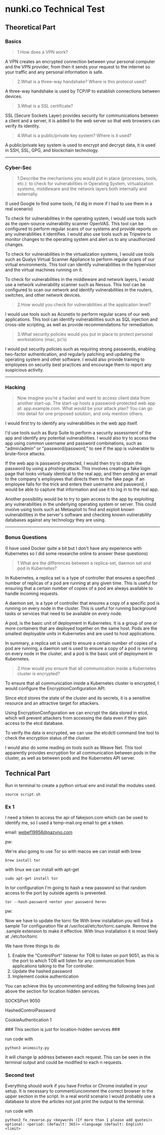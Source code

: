# nunki.co Technical Test

## Theoretical Part
### Basics

> 1.How does a VPN work?

A VPN creates an encrypted connection between your personal computer and the VPN provider, from then it sends your request to the internet so your traffic and any personal information is safe.

> 2.What is a three-way handshake? Where is this protocol used?

A three-way handshake is used by TCP/IP to establish connections between devices.

> 3.What is a SSL certificate?

SSL (Secure Sockets Layer) provides security for communications between a client and a server, it is added to the web server so that web browsers can verify its identity.

> 4.What is a public/private key system? Where is it used?

A public/private key system is used to encrypt and decrypt data, it is used in SSH, SSL, GPG, and blockchain technology.

---
### Cyber-Sec 

> 1.Describe the mechanisms you would put in place (processes, tools, etc.): to check for vulnerabilities in Operating System, virtualization systems, middleware and the network layers both internally and externally.

(I used Google to find some tools, I'd dig in more if I had to use them in a real scenario)

To check for vulnerabilities in the operating system, I would use tools such as the open-source vulnerability scanner OpenVAS. 
This tool can be configured to perform regular scans of our systems and provide reports on any vulnerabilities it identifies. I would also use tools such as Tripwire to monitor changes to the operating system and alert us to any unauthorized changes.

To check for vulnerabilities in the virtualization systems, I would use tools such as Qualys Virtual Scanner Appliance to perform regular scans of our virtual environments. This tool can identify vulnerabilities in the hypervisor and the virtual machines running on it.

To check for vulnerabilities in the middleware and network layers, I would use a network vulnerability scanner such as Nessus. This tool can be configured to scan our network and identify vulnerabilities in the routers, switches, and other network devices.

> 2.How would you check for vulnerabilities at the application level?

I would use tools such as Acunetix to perform regular scans of our web applications. This tool can identify vulnerabilities such as SQL injection and cross-site scripting, as well as provide recommendations for remediation.

> 3.What security policies would you put in place to protect personal workstations (mac, pc’s)

I would put security policies such as requiring strong passwords, enabling two-factor authentication, and regularly patching and updating the operating system and other software. I would also provide training to employees on security best practices and encourage them to report any suspicious activity.

---
### Hacking

> Now imagine you’re a hacker and want to access client data from another start-up. The start-up hosts a password-protected web app at: app.example.com.
What would be your attack plan? You can go into detail for one proposed solution, and only mention others.

I would first try to identify any vulnerabilities in the web app itself. 

I'd use tools such as Burp Suite to perform a security assessment of the app and identify any potential vulnerabilities. I would also try to access the app using common username and password combinations, such as "admin/admin" or "password/password," to see if the app is vulnerable to brute-force attacks.

If the web app is password-protected, I would then try to obtain the password by using a phishing attack. This involves creating a fake login page that looks virtualy identical to the real app, and then sending an email to the company's employees that directs them to the fake page. If an employee falls for the trick and enters their username and password, I would be able to capture that information and use it to log in to the real app.

Another possibility would be to try to gain access to the app by exploiting any vulnerabilities in the underlying operating system or server. This could involve using tools such as Metasploit to find and exploit known vulnerabilities in the server's software and checking known vulnerability databases against any technology they are using.

---
### Bonus Questions
(I have used Docker quite a bit but I don't have any experience with Kubernetes so I did some researche online to answer these questions)

> 1.What are the differences between a replica-set, daemon set and pod in Kubernetes?

In Kubernetes, a replica set is a type of controller that ensures a specified number of replicas of a pod are running at any given time. This is useful for ensuring that a certain number of copies of a pod are always available to handle incoming requests.

A daemon set, is a type of controller that ensures a copy of a specific pod is running on every node in the cluster. This is useful for running background tasks or services that need to be available on every node.

A pod, is the basic unit of deployment in Kubernetes. It is a group of one or more containers that are deployed together on the same host. Pods are the smallest deployable units in Kubernetes and are used to host applications.

In summary, a replica set is used to ensure a certain number of copies of a pod are running, a daemon set is used to ensure a copy of a pod is running on every node in the cluster, and a pod is the basic unit of deployment in Kubernetes.

> 2.How would you ensure that all communication inside a Kubernetes cluster is encrypted?

To ensure that all communication inside a Kubernetes cluster is encrypted, I would configure the EncryptionConfiguration API.

Since etcd stores the state of the cluster and its secrets, it is a sensitive resource and an attractive target for attackers.

Using EncryptionConfiguration we can encrypt the data stored in etcd, which will prevent attackers from accessing the data even if they gain access to the etcd database.

To verify the data is encrypted, we can use the etcdctl command line tool to check the encryption status of the cluster.

I would also do some reading on tools such as Weave Net. This tool apparently provides encryption for all communication between pods in the cluster, as well as between pods and the Kubernetes API server.


## Technical Part

Run in terminal to create a python virtual env and install the modules used.

```source script.sh```

### Ex 1

I need a token to access the api of fakejson.com which can be used to identify me, so I used a temp-mail.org email to get a token.

email: webef19956@nazyno.com

pw: <in env file>

We're also going to use Tor so with macos we can install with brew

```brew install tor```

with linux we can install with apt-get

```sudo apt-get install tor```

In tor configuration I'm going to hash a new password so that random access to the port by outside agents is prevented.

```tor --hash-password <enter your password here>```

pw: <in env file>

Now we have to update the torrc file 
With brew installation you will find a sample Tor configuration file at /usr/local/etc/tor/torrc.sample. Remove the .sample extension to make it effective.
With linux installation it is most likely at ./etc/tor/torrc

We have three things to do

1. Enable the “ControlPort” listener for TOR to listen on port 9051, as this is the port to which TOR will listen for any communication from applications talking to the Tor controller.
2. Update the hashed password
3. Implement cookie authentication

You can achieve this by uncommenting and editing the following lines just above the section for location hidden services.

SOCKSPort 9050

HashedControlPassword <your hashed passsword obtained earlier here>

CookieAuthentication 1

\#\#\# This section is just for location-hidden services \#\#\#

run code with

```python3 animosity.py```

It will change Ip address between each request. This can be seen in the terminal output and could be modified to each n requests.

### Second test

Everything should work if you have Firefox or Chrome installed in your setup. 
It is necessary to comment/uncomment the correct browser in the upper section in the script.
In a real world scenario I would probably use a database to store the articles not just print the output to the terminal.

run code with

```python3 fe_reverse.py <keywords (If more than 1 please add quotes)> optional: <period: (default: 365)> <language (default: English) <limit>```